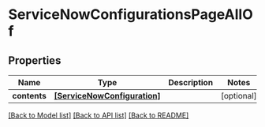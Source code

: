 # ServiceNowConfigurationsPageAllOf


## Properties
Name | Type | Description | Notes
------------ | ------------- | ------------- | -------------
**contents** | [**[ServiceNowConfiguration]**](ServiceNowConfiguration.md) |  | [optional] 

[[Back to Model list]](../README.md#documentation-for-models) [[Back to API list]](../README.md#documentation-for-api-endpoints) [[Back to README]](../README.md)


